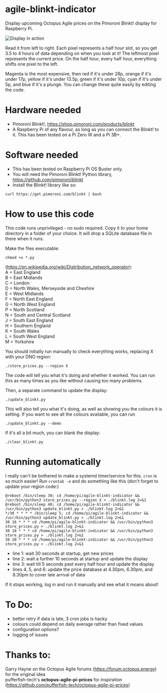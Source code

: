 # agile-blinkt-indicator
Display upcoming Octopus Agile prices on the Pimoroni Blinkt! display for Raspberry Pi.

![Display in action](https://raw.githubusercontent.com/jerbzz/agile-blinkt-indicator/main/images/DSC_5094.jpg)

Read it from left to right. Each pixel represents a half hour slot, so you get 3.5 to 4 hours of data depending on when you look at it! The leftmost pixel represents the current price. On the half hour, every half hour, everything shifts one pixel to the left.

Magenta is the most expensive, then red if it's under 28p, orange if it's under 17p, yellow if it's under 13.5p, green if it's under 10p, cyan if it's under 5p, and blue if it's a plunge. You can change these quite easily by editing the code.

# Hardware needed

- Pimoroni Blinkt!, https://shop.pimoroni.com/products/blinkt
- A Raspberry Pi of any flavour, as long as you can connect the Blinkt! to it. This has been tested on a Pi Zero W and a Pi 3B+.

# Software needed

- This has been tested on Raspberry Pi OS Buster only.
- You will need the Pimoroni Blinkt! Python library, https://github.com/pimoroni/blinkt
- Install the Blinkt! library like so:
```
curl https://get.pimoroni.com/blinkt | bash
```

# How to use this code

This code runs unprivileged - no sudo required. Copy it to your home directory in a folder of your choice. It will drop a SQLite database file in there when it runs.

Make the files executable:

```
chmod +x *.py
```

(https://en.wikipedia.org/wiki/Distribution_network_operator):  
A = East England  
B = East Midlands  
C = London  
D = North Wales, Merseyside and Cheshire  
E = West Midlands  
F = North East England  
G = North West England  
P = North Scotland  
N = South and Central Scotland  
J = South East England  
H = Southern England  
K = South Wales  
L = South West England  
M = Yorkshire  

You should initially run manually to check everything works, replacing X with your DNO region:
```
./store_prices.py --region X
```

The code will tell you what it's doing and whether it worked. You can run this as many times as you like without causing too many problems. 

Then, a separate command to update the display:

```
./update_blinkt.py
```

This will also tell you what it's doing, as well as showing you the colours it is setting. If you want to see all the colours available, you can run 

```
./update_blinkt.py --demo
```

If it's all a bit much, you can blank the display:

```
./clear_blinkt.py
```

# Running automatically
I really can't be bothered to make a systemd timer/service for this. `cron` is so much easier!
Run `crontab -e` and do something like this (don't forget to update your region code:)

```
@reboot /bin/sleep 30; cd /home/pi/agile-blinkt-indicator && /usr/bin/python3 store_prices.py --region X > ./blinkt.log 2>&1
@reboot /bin/sleep 40; cd /home/pi/agile-blinkt-indicator && /usr/bin/python3 update_blinkt.py > ./blinkt.log 2>&1
*/30 * * * * /bin/sleep 5; cd /home/pi/agile-blinkt-indicator && /usr/bin/python3 update_blinkt.py > ./blinkt.log 2>&1
30 16 * * * cd /home/pi/agile-blinkt-indicator && /usr/bin/python3 store_prices.py > ./blinkt.log 2>&1
30 18 * * * cd /home/pi/agile-blinkt-indicator && /usr/bin/python3 store_prices.py > ./blinkt.log 2>&1
30 20 * * * cd /home/pi/agile-blinkt-indicator && /usr/bin/python3 store_prices.py > ./blinkt.log 2>&1
```
- line 1: wait 30 seconds at startup, get new prices
- line 2: wait a further 10 seconds at startup and update the display
- line 3: wait till 5 seconds past every half hour and update the display
- lines 4, 5, and 6: update the price database at 4.30pm, 6.30pm, and 8.30pm to cover late arrival of data

If it stops working, log in and run it manually and see what it moans about!

# To Do:

- better retry if data is late, 3 cron jobs is hacky
- colours could depend on daily average rather than fixed values
- configuration options?
- logging of issues

# Thanks to:

Garry Hayne on the Octopus Agile forums (https://forum.octopus.energy) for the original idea  
pufferfish-tech's **octopus-agile-pi-prices** for inspiration (https://github.com/pufferfish-tech/octopus-agile-pi-prices)

